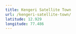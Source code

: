 ```yaml
---
title: Kengeri Satellite Town
url: /kengeri-satellite-town/
latitude: 12.929
longitude: 77.486
---
```

